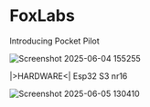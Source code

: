 # FoxLabs
Introducing Pocket Pilot

![Screenshot 2025-06-04 155255](https://github.com/user-attachments/assets/c458b2fa-7fa0-40f3-ac94-3dcfd5841c47)

|>HARDWARE<|
Esp32 S3 nr16












![Screenshot 2025-06-05 130410](https://github.com/user-attachments/assets/e5ac8520-7b47-47b2-a78e-e5a6f9defc17)

